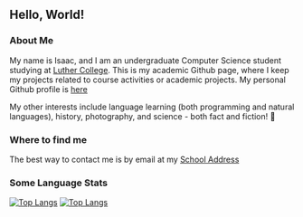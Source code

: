 ## Hello, World!

<!--
**Isaac-Newt/isaac-newt** is a ✨ _special_ ✨ repository because its `README.md` (this file) appears on your GitHub profile.

Here are some ideas to get you started:

- 🔭 I’m currently working on ...
- 🌱 I’m currently learning ...
- 👯 I’m looking to collaborate on ...
- 🤔 I’m looking for help with ...
- 💬 Ask me about ...
- 📫 How to reach me: ...
- 😄 Pronouns: ...
- ⚡ Fun fact: ...
-->

### About Me

My name is Isaac, and I am an undergraduate Computer Science student studying at [Luther College](https://www.luther.edu).
This is my academic Github page, where I keep my projects related to course activities or academic projects. My personal
Github profile is [here](https://github.com/isaac-newt/)

My other interests include language learning (both programming and natural languages), history, photography, and science - both fact and
fiction! 📖

### Where to find me

The best way to contact me is by email at my [School Address](mailto:listis01@luther.edu)

### Some Language Stats
[![Top Langs](https://github-readme-stats.vercel.app/api/top-langs/?username=isaac-list&layout=compact)](https://github.com/anuraghazra/github-readme-stats)
[![Top Langs](https://github-readme-stats.vercel.app/api/top-langs/?username=isaac-newt&layout=compact)](https://github.com/anuraghazra/github-readme-stats)
